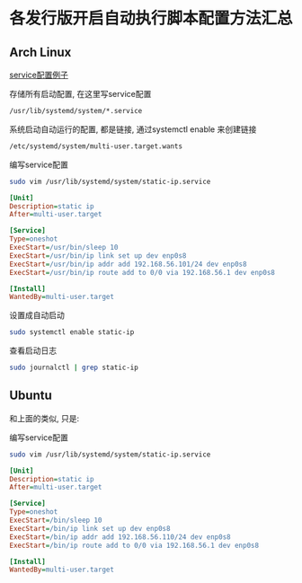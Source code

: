 # 各发行版开启自动执行脚本配置方法汇总

## Arch Linux

[service配置例子](http://jlk.fjfi.cvut.cz/arch/manpages/man/systemd.unit.5#EXAMPLES)



存储所有启动配置, 在这里写service配置

```bash
/usr/lib/systemd/system/*.service
```

系统启动自动运行的配置, 都是链接, 通过systemctl enable <service-name>来创建链接

```bash
/etc/systemd/system/multi-user.target.wants
```


编写service配置

```bash
sudo vim /usr/lib/systemd/system/static-ip.service
```

```ini
[Unit]
Description=static ip
After=multi-user.target

[Service]
Type=oneshot
ExecStart=/usr/bin/sleep 10
ExecStart=/usr/bin/ip link set up dev enp0s8
ExecStart=/usr/bin/ip addr add 192.168.56.101/24 dev enp0s8
ExecStart=/usr/bin/ip route add to 0/0 via 192.168.56.1 dev enp0s8

[Install]
WantedBy=multi-user.target
```


设置成自动启动

```bash
sudo systemctl enable static-ip
```


查看启动日志

```bash
sudo journalctl | grep static-ip
```





## Ubuntu


和上面的类似, 只是:

编写service配置

```bash
sudo vim /usr/lib/systemd/system/static-ip.service
```

```ini
[Unit]
Description=static ip
After=multi-user.target

[Service]
Type=oneshot
ExecStart=/bin/sleep 10
ExecStart=/bin/ip link set up dev enp0s8
ExecStart=/bin/ip addr add 192.168.56.110/24 dev enp0s8
ExecStart=/bin/ip route add to 0/0 via 192.168.56.1 dev enp0s8

[Install]
WantedBy=multi-user.target
```






